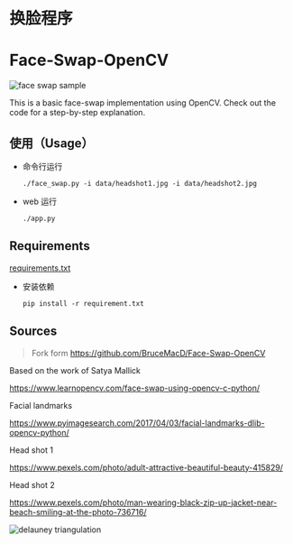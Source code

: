 # 换脸程序
# Face-Swap-OpenCV 

![face swap sample](https://raw.githubusercontent.com/BruceMacD/Face-Swap-OpenCV/master/images/face_swapped.png)

This is a basic face-swap implementation using OpenCV. Check out the code for a step-by-step explanation.


## 使用（Usage）

* 命令行运行
    ```
    ./face_swap.py -i data/headshot1.jpg -i data/headshot2.jpg
    ```
* web 运行
    ```
    ./app.py
    ```
## Requirements
[requirements.txt](./requirements.txt)
* 安装依赖
    ```
    pip install -r requirement.txt
    ```
## Sources
> Fork form https://github.com/BruceMacD/Face-Swap-OpenCV

Based on the work of Satya Mallick

https://www.learnopencv.com/face-swap-using-opencv-c-python/

Facial landmarks

https://www.pyimagesearch.com/2017/04/03/facial-landmarks-dlib-opencv-python/

Head shot 1

https://www.pexels.com/photo/adult-attractive-beautiful-beauty-415829/

Head shot 2

https://www.pexels.com/photo/man-wearing-black-zip-up-jacket-near-beach-smiling-at-the-photo-736716/

![delauney triangulation](https://github.com/BruceMacD/Face-Swap-OpenCV/blob/master/images/delauney_landmarks.png)

